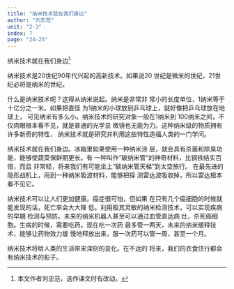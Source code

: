 ```yaml
---
title: "纳米技术就在我们身边"
author: "刘忠范"
unit: "2-3"
index: 7
page: "24-25"
---
```


纳米技术就在我们身边[^1]

[^1]: 本文作者刘忠范，选作课文时有改动。

纳米技术是20世纪90年代兴起的高新技术。如果说20
世纪是微米的世纪，21世纪必将是纳米的世纪。

什么是纳米技术呢？这得从纳米说起。纳米是非常非
常小的长度单位，1纳米等于十亿分之一米。如果把直径
为1纳米的小球放到乒乓球上，就好像把乒乓球放在地球上，
可见纳米有多么小。纳米技术的研究对象一般在1纳米到
100纳米之间，不仅肉眼根本看不见，就是普通的光学显
微镜也无能为力。这种纳米级的物质拥有许多新奇的特性，
纳米技术就是研究并利用这些特性造福人类的一门学问。

纳米技术就在我们身边。冰箱里如果使用一种纳米涂
层，就会具有杀菌和除臭功能，能够使蔬菜保鲜期更长。有
一种叫作“碳纳米管”的神奇材料，比钢铁结实百倍，而且
非常轻，将来我们有可能坐上“碳纳米管天梯”到太空旅行。
在最先进的隐形战机上，用到一种纳米吸波材料，能够把探
测雷达波吸收掉，所以雷达根本看不见它。

纳米技术可以让人们更加健康。癌症很可怕，但如果
在只有几个癌细胞的时候就能发现的话，死亡率会大大降
低。利用极其灵敏的纳米检测技术，可以实现疾病的早期
检测与预防。未来的纳米机器人甚至可以通过血管直达病
灶，杀死癌细胞。生病的时候，需要吃药。现在吃一次药
最多管一两天，未来的纳米缓释技术，能够让药物效力缓
慢地释放出来，服一次药可以管一周，甚至一个月。

纳米技术将给人类的生活带来深刻的变化。在不远的
将来，我们的衣食住行都会有纳米技术的影子。
